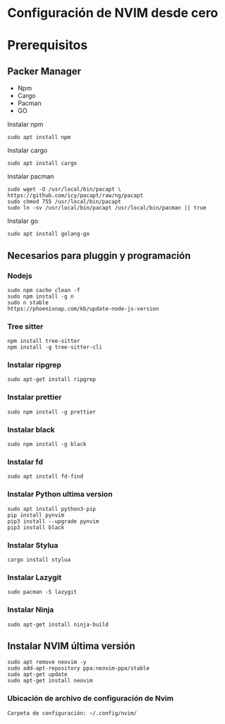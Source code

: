 # Configuración de NVIM desde cero


# Prerequisitos

## Packer Manager
* Npm
* Cargo
* Pacman
* GO

Instalar npm
```
sudo apt install npm
```
Instalar cargo
```
sudo apt install cargo
```
Instalar pacman
```
sudo wget -O /usr/local/bin/pacapt \
https://github.com/icy/pacapt/raw/ng/pacapt
sudo chmod 755 /usr/local/bin/pacapt
sudo ln -sv /usr/local/bin/pacapt /usr/local/bin/pacman || true
```
Instalar go
```
sudo apt install golang-go
```
## Necesarios para pluggin y programación 

### Nodejs
```
sudo npm cache clean -f
sudo npm install -g n
sudo n stable
https://phoenixnap.com/kb/update-node-js-version
```
### Tree sitter
```
npm install tree-sitter
npm install -g tree-sitter-cli
```
### Instalar ripgrep
```
sudo apt-get install ripgrep
```
### Instalar prettier
```
sudo npm install -g prettier
```
### Instalar black
```
sudo npm install -g black
```
### Instalar fd
```
sudo apt install fd-find
```
### Instalar Python ultima version
```
sudo apt install python3-pip  
pip install pynvim  
pip3 install --upgrade pynvim  
pip3 install black
```
### Instalar Stylua
```
cargo install stylua
```
### Instalar Lazygit
```
sudo pacman -S lazygit
```
### Instalar Ninja
```
sudo apt-get install ninja-build
```
## Instalar NVIM última versión
```
sudo apt remove neovim -y  
sudo add-apt-repository ppa:neovim-ppa/stable  
sudo apt-get update  
sudo apt-get install neovim
```
### Ubicación de archivo de configuración de Nvim
```
Carpeta de configuración: ~/.config/nvim/
```
